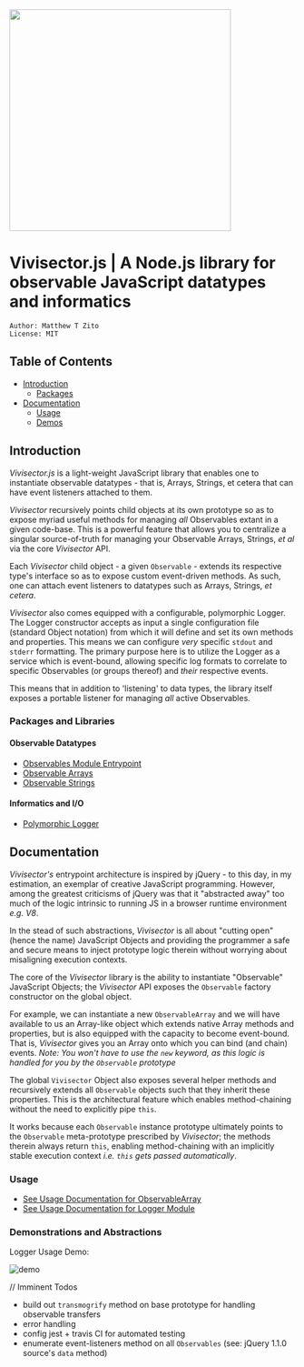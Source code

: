 <img src="https://github.com/MatthewZito/vivisector-js/blob/master/documentation/vx.png" width="390" height="390">

# Vivisector.js | A Node.js library for observable JavaScript datatypes and informatics
```
Author: Matthew T Zito
License: MIT
```
## Table of Contents

 - [Introduction](#intro) 
    * [Packages](#packages)
 - [Documentation](#docs)
    * [Usage](#use)
    * [Demos](#demo)

## <a name="intro"></a> Introduction
*Vivisector.js* is a light-weight JavaScript library that enables one to instantiate observable datatypes - that is, Arrays, Strings, et cetera that can have event listeners attached to them. 

*Vivisector* recursively points child objects at its own prototype so as to expose myriad useful methods for managing *all* Observables extant in a given code-base. This is a powerful feature that allows you to centralize a singular source-of-truth for managing your Observable Arrays, Strings, *et al* via the core *Vivisector* API.

Each *Vivisector* child object - a given `Observable` - extends its respective type's interface so as to expose custom event-driven methods. As such, one can attach event listeners to datatypes such as Arrays, Strings, *et cetera*.

*Vivisector* also comes equipped with a configurable, polymorphic Logger. The Logger constructor accepts as input a single configuration file (standard Object notation) from which it will define and set its own methods and properties. This means we can configure *very* specific `stdout` and `stderr` formatting. The primary purpose here is to utilize the Logger as a service which is event-bound, allowing specific log formats to correlate to specific Observables (or groups thereof) and *their* respective events. 

This means that in addition to 'listening' to data types, the library itself exposes a portable listener for managing *all* active Observables.

### <a name="packages"></a> Packages and Libraries

#### Observable Datatypes
  - [Observables Module Entrypoint](https://github.com/MatthewZito/vivisector-js/blob/master/packages/datatypes/index.js)
  - [Observable Arrays](https://github.com/MatthewZito/vivisector-js/blob/master/packages/datatypes/ObservableArray.js)
  - [Observable Strings](https://github.com/MatthewZito/vivisector-js/blob/master/packages/datatypes/ObservableString.js)

#### Informatics and I/O
  - [Polymorphic Logger](https://github.com/MatthewZito/vivisector-js/blob/master/packages/informatics/PolymorphicLogger.js)

## <a name="docs"></a> Documentation
*Vivisector's* entrypoint architecture is inspired by jQuery - to this day, in my estimation, an exemplar of creative JavaScript programming. However, among the greatest criticisms of jQuery was that it "abstracted away" too much of the logic intrinsic to running JS in a browser runtime environment *e.g. V8*. 

In the stead of such abstractions, *Vivisector* is all about "cutting open" (hence the name) JavaScript Objects and providing the programmer a safe and secure means to inject prototype logic therein without worrying about misaligning execution contexts. 

The core of the *Vivisector* library is the ability to instantiate "Observable" JavaScript Objects; the *Vivisector* API exposes the `Observable` factory constructor on the global object. 

For example, we can instantiate a new `ObservableArray` and we will have available to us an Array-like object which extends native Array methods and properties, but is also equipped with the capacity to become event-bound. That is, *Vivisector* gives you an Array onto which you can bind (and chain) events. *Note: You won't have to use the `new` keyword, as this logic is handled for you by the `Observable` prototype*

The global `Vivisector` Object also exposes several helper methods and recursively extends all `Observable` objects such that they inherit these properties. This is the architectural feature which enables method-chaining without the need to explicitly pipe `this`. 

It works because each `Observable` instance prototype ultimately points to the `Observable` meta-prototype prescribed by *Vivisector*; the methods therein always return `this`, enabling method-chaining with an implicitly stable execution context *i.e. `this` gets passed automatically*.

### <a name="use"></a> Usage
  - [See Usage Documentation for ObservableArray](https://github.com/MatthewZito/vivisector-js/blob/master/documentation/usage-observable-array.md)
  - [See Usage Documentation for Logger Module](https://github.com/MatthewZito/vivisector-js/blob/master/documentation/usage-logger.md)

### <a name="demo"></a> Demonstrations and Abstractions
Logger Usage Demo:

![demo](https://github.com/MatthewZito/vivisector-js/blob/master/documentation/polymorphic-logger-demo.gif)



// Imminent Todos

  - build out `transmogrify` method on base prototype for handling observable transfers
  - error handling
  - config jest + travis CI for automated testing
  - enumerate event-listeners method on all `Observables` (see: jQuery 1.1.0 source's `data` method)